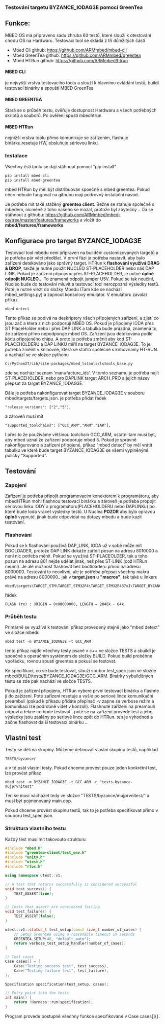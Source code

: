 ### Testování targetu BYZANCE_IODAG3E pomocí GreenTea

## Funkce: 

MBED OS má připraveno sadu zhruba 60 testů, které slouží k otestování chodu OS na Hardwaru.
Testovací tool se skládá z tří důležitých částí

* Mbed Cli 
  github: https://github.com/ARMmbed/mbed-cli
* Mbed GreenTea
  github: https://github.com/ARMmbed/greentea
* Mbed HTRun
  github: https://github.com/ARMmbed/htrun

#### MBED CLI
je nejvyšší vrstva testovacího toolu a slouží k hlavnímu ovládání testů, buildí testovací 
binárky a spouští MBED GreenTea

#### MBED GREENTEA
Stará se o průběh testu, ověřuje dostupnost Hardwaru a všech potřebných skriptů a souborů. 
Po ověření spustí mbedhtrun.

#### MBED HTRun
nejnižší vrstva toolu přímo komunikuje se zařízením, flashuje binárku,resetuje HW, obsluhuje 
sériovou linku. 

### Instalace

Všechny čsti toolu se dají stáhnout pomocí "pip install"

```Python
pip install mbed-cli
pip install mbed-greentea
```
mbed HTRun by měl být distribuován spoečně s mbed greentea. Pokud něco nebude fungovat na 
githubu mají podrovný instalační návod.

Je potřeba mít také stažený **greentea client**. Bežne se stahuje společně s mbedem, nicméně 
z toho našeho se mazal, protože byl zbytečný .. Dá se stáhnout z githubu: https://github.com/ARMmbed/mbed-os/tree/master/features/frameworks
a vložit do **mbed/features/frameworks**

## Konfigurace pro target BYZANCE_IODAG3E

Testovací tool mbedu není připraven na buildění customizovaných targetů a je potřeba pár věcí předělat. 
V první fázi je potřeba nastavit, aby bylo zařízení detekováno jako správný target. HTRun k **flashování 
využívá DRAG & DROP**, takže je nutné použít NUCLEO ST-PLACEHOLDER nebo náš DAP LINK. Pokud je zařízení připojeno 
přes ST-PLACEHOLDER, je nutné **úplně odpojit NUCLEO**... To znamená odpojit jumper U5V. Pokud se tak neučiní, 
Nucleo bude do testování mluvit a testovací tool nerozpozná výsledky testů. Poté je nutné vlézt do složky Mbedu 
(Tam kde se nachází mbed_settings.py) a zapnout konsolový emulátor. V emulátoru zavolat příkaz 

```
mbed detect
```

Tento příkaz se podívá na deskriptory všech připojených zařízení, a zjistí co jsou zač a která z nich podporují MBED OS.
Pokud je připojený IODA přes ST PlaceHolder nebo i přes DAP LINK a tabulka bude prázdná, znamená to, že zařízení přímo 
nepodporuje mbed OS. Zařízení jsou detekována podle kódu připojeného chipu. A proto je potřeba změnit aby kod ST-PLACEHOLDERU
a DAP LINKU mířil na target BYZANCE_IODAG3E. To je potřeba změnit v knihovně, která se stáhla společně s knhovnamy HT-RUN. 
a nachází se ve složce pythonu

```
C:/Python27/Lib/site-packages/mbed_lstools/lstools_base.py
```

zde se nachází seznam 'manufacture_ids'. V tomto seznamu je potřeba najít ST-PLACEHOLDER, 
nebo pro DAPLINK target ARCH_PRO a jejich název přepsat za target BYZANCE_IODAG3E. 

Dále je potřeba nakonfigurovat target BYZANCE_IODAG3E v souboru mbed/targets/targets.json. je potřeba přidat řádek 

```
"release_versions": ["2","5"],
```

a zároveň musí mít 

```
"supported_toolchains": ["GCC_ARM","ARM","IAR"],
```

I přes to že používáme většinou toolchain GCC_ARM, ostatní tam musí být, aby mbed uznal že zařízení podporuje mbed 5. 
Pokud je správně nakonfigurováno a zařízení připojené, příkaz "mbed detect" by měl vrátit tabulku ve které bude 
target BYZANCE_IODAG3E se všemi vyplněnými políčky "Supported".

## Testování 

### Zapojení

Zařízení je potřeba připojit programovacím konektorem k programátoru, aby mbedHTRun mohl flashnou testovací binárku a 
zároveň je potřeba propojit sériovou linku IODY a programátoru(PLACEHOLDERU nebo DAPLINKu) po které bude Ioda vracet výsledky testů.
U Nuclea **POZOR** aby bylo opravdu **úplně** vypnuté, jinak bude odpovídat na dotazy mbedu a bude kazit testování.

### Flashování

Pokud se k flashování používá DAP_LINK, IODA už v sobě může mít BOOLOADER, protože DAP LINK dokáže zařídít posun na adresu 8010000 
a není nic potřeba měnit. Pokud se využívá ST-PLACEOLDER, tak u toho posun na adresu 801 nejde udělat jinak, než přes ST-LINK (což HTRun neumí).
Je ale možnost flashovat bez bootloaderu přímo na adresu 8000000. Testování to neovlivní, ale je potřeba přepsat všechny 
makra právě na adresu 8000000.. jak v **target.json** u **"macros"**, tak také u linkeru 

```
mbed\targets\TARGET_STM\TARGET_STM32F4\TARGET_STM32F437xI\TARGET_BYZANCE_IODAG3E\STM32F437II_offset.ld
```

řádek

```
FLASH (rx) : ORIGIN = 0x08000000, LENGTH = 2048k - 64k. 
```

### Průběh testu

Primárně se využívá k testování příkaz provedený stejně jako "mbed detect" ve složce mbedu

```
mbed test -m BYZANCE_IODAG3E -t GCC_ARM
```

tento příkaz najde všechny testy psané v c++ ve složce TESTS a sbuildí je spoečně s operačním systémem do složky BUILD.
Pokud build proběhne vpořádku, rovnou spustí greentea a pokusí se testovat. 

Ke specifikaci, co se bude testovat, slouží soubor test_spec.json ve složce 
mbed/BUILD/tests/BYZANCE_IODAG3E/GCC_ARM. Binárky vybuilděných testu se zde pak nachází ve složce TESTS.

Pokud je zařízení připojeno, HTRun vybere první testovací binárku a flashne jí do zažízení. Poté zařízení resetuje
a vyšle po seriové lince komunikační preambuli (pokud k příkazu přidáte přepínač -v zapne se verbose režim a komunikaci
lze podrobně videt v konzoli). Flashnuté zařízení na preambuli odpoví a řekne co bude testovat.. poté se na zařízení provede 
test a jeho výsledky jsou zaslány po seriové lince zpět do HTRun. ten je vyhodnotí a začne flashovat další testovací binárku .. 

## Vlastní test
Testy se dělí na skupiny. Můžeme definovat vlastní skupinu testů, například 

```
TESTS/byzance/
```

a v té psát vlastní testy. Pokud chceme provést pouze jeden konkrétní test, lze provést příkaz

```
mbed test -m BYZANCE_IODAG3E -t GCC_ARM -n "tests-byzance-mujprvnitest"
```

Ten se musí nacházet tedy ve složce "TESTS/byzance/mujprvnitest/" a musí být pojmenovaný main.cpp. 

Pokud chceme provést skupinu testů, tak to je potřeba specifikovat přímo v souboru test_spec.json.

### Struktura vlastního testu

Každý test musí mít takovouto strukturu:

```cpp
#include "mbed.h"
#include "greentea-client/test_env.h"
#include "unity.h"
#include "utest.h"
#include "rtos.h"

using namespace utest::v1;

// A test that returns successfully is considered successful
void test_success() {
    TEST_ASSERT(true);
}

// Tests that assert are considered failing
void test_failure() {
    TEST_ASSERT(false);
}

utest::v1::status_t test_setup(const size_t number_of_cases) {
    // Setup Greentea using a reasonable timeout in seconds
    GREENTEA_SETUP(40, "default_auto");
    return verbose_test_setup_handler(number_of_cases);
}

// Test cases
Case cases[] = {
    Case("Testing success test", test_success),
    Case("Testing failure test", test_failure),
};

Specification specification(test_setup, cases);

// Entry point into the tests
int main() {
    return !Harness::run(specification);
}
```

Program provede postupně všechny funkce specifikované v Case cases[]{}.


